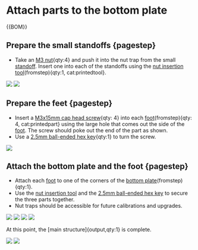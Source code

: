 # Attach parts to the bottom plate

{{BOM}}

[M3x15mm cap head screw]: parts/mech/m3x15_screw.md "{cat:mechanic}"
[M3 nut]: parts/mech/m3_nut.md "{cat:mechanic}"
[2.5mm Ball-end Allen key]: parts/tools/2.5mmBallEndAllenKey.md "{cat:tool}"
[Bottom plate]: parts/materials/bottom-plate.md "{cat:lasercutpart}"
[Standoff-S]: models/standoff-S.stl "{previewpage}"
[Foot-M]: models/foot-M.stl "{previewpage}"
[Nut tool]: models/actuator-assembly-tools.stl "{previewpage}"

## Prepare the small standoffs {pagestep}

* Take an [M3 nut]{qty:4} and push it into the nut trap from the small [standoff][Standoff-S]. Insert one into each of the standoffs using the [nut insertion tool][Nut tool](fromstep){qty:1, cat:printedtool}.

![](images/standoff-M-nut.jpg)
![](images/standoff-M-nut_1.jpg)

## Prepare the feet {pagestep}

* Insert a [M3x15mm cap head screw]{qty: 4} into each [foot][Foot-M](fromstep){qty: 4, cat:printedpart} using the large hole that comes out the side of the [foot][Foot-M]. The screw should poke out the end of the part as shown.
* Use a [2.5mm ball-ended hex key][2.5mm Ball-end Allen key]{qty:1} to turn the screw.

![](images/foot-M.jpg)

## Attach the bottom plate and the foot {pagestep}

* Attach each [foot][Foot-M] to one of the corners of the [bottom plate][Bottom plate](fromstep){qty:1}.
* Use the [nut insertion tool][Nut tool] and the [2.5mm ball-ended hex key][2.5mm Ball-end Allen key] to secure the three parts together.
* Nut traps should be accessible for future calibrations and upgrades.

![](images/foot-M-attached.jpg)
![](images/foot-M-attached_1.jpg)
![](images/foot-M-attached_2.jpg)
![](images/foot-M-attached_3.jpg)

At this point, the [main structure]{output,qty:1} is complete.

![](images/feet-M-attached.jpg)
![](images/feet-M-attached_1.jpg)
